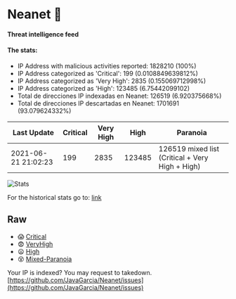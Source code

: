 # Neanet :hocho:
#### Threat intelligence feed
#### The stats:

- IP Address with malicious activities reported: 1828210 (100%)
- IP Address categorized as 'Critical':  199 (0.0108849639812%)
- IP Address categorized as 'Very High':  2835 (0.155069712998%)
- IP Address categorized as 'High':  123485 (6.75442099102)
- Total de direcciones IP indexadas en Neanet:  126519 (6.920375668%)
- Total de direcciones IP descartadas en Neanet:  1701691 (93.079624332%)

| Last Update | Critical | Very High | High | Paranoia |
| --- | --- | --- | --- | --- |
| 2021-06-21 21:02:23 | 199 | 2835 | 123485 | 126519 mixed list (Critical + Very High + High)|

![Stats](https://docs.google.com/spreadsheets/d/e/2PACX-1vSnaNMIXVabIpDJjufMlzH7poXnshF3mgd8Is1g9ytUEzVsP5my4Trn8f-xkoLLQ38xpL3HtmUexLo6/pubchart?oid=501124687&format=image)

For the historical stats go to: [link](/stats.csv)
## Raw
- :scream: [Critical](https://raw.githubusercontent.com/JavaGarcia/Neanet/master/blacklists/neanet_critical.txt)
- :fearful: [VeryHigh](https://raw.githubusercontent.com/JavaGarcia/Neanet/master/blacklists/neanet_veryHigh.txtt)
- :frowning: [High](https://raw.githubusercontent.com/JavaGarcia/Neanet/master/blacklists/neanet_high.txt)
- :dizzy_face: [Mixed-Paranoia](https://raw.githubusercontent.com/JavaGarcia/Neanet/master/blacklists/neanet_all.txt)


Your IP is indexed? You may request to takedown. [https://github.com/JavaGarcia/Neanet/issues](https://github.com/JavaGarcia/Neanet/issues)







































































































































































































































































































































































































































































































































































































































































































































































































































































































































































































































































































































































































































































































































































































































































































































































































































































































































































































































































































































































































































































































































































































































































































































































































































































































































































































































































































































































































































































































































































































































































































































































































































































































































































































































































































































































































































































































































































































































































































































































































































































































































































































































































































































































































































































































































































































































































































































































































































































































































































































































































































































































































































































































































































































































































































































































































































































































































































































































































































































































































































































































































































































































































































































































































































































































































































































































































































































































































































































































































































































































































































































































































































































































































